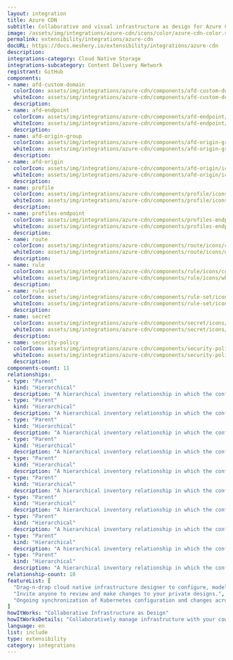 ```yaml
---
layout: integration
title: Azure CDN
subtitle: Collaborative and visual infrastructure as design for Azure CDN
image: /assets/img/integrations/azure-cdn/icons/color/azure-cdn-color.svg
permalink: extensibility/integrations/azure-cdn
docURL: https://docs.meshery.io/extensibility/integrations/azure-cdn
description: 
integrations-category: Cloud Native Storage
integrations-subcategory: Content Delivery Network
registrant: GitHub
components: 
- name: afd-custom-domain
  colorIcon: assets/img/integrations/azure-cdn/components/afd-custom-domain/icons/color/afd-custom-domain-color.svg
  whiteIcon: assets/img/integrations/azure-cdn/components/afd-custom-domain/icons/white/afd-custom-domain-white.svg
  description: 
- name: afd-endpoint
  colorIcon: assets/img/integrations/azure-cdn/components/afd-endpoint/icons/color/afd-endpoint-color.svg
  whiteIcon: assets/img/integrations/azure-cdn/components/afd-endpoint/icons/white/afd-endpoint-white.svg
  description: 
- name: afd-origin-group
  colorIcon: assets/img/integrations/azure-cdn/components/afd-origin-group/icons/color/afd-origin-group-color.svg
  whiteIcon: assets/img/integrations/azure-cdn/components/afd-origin-group/icons/white/afd-origin-group-white.svg
  description: 
- name: afd-origin
  colorIcon: assets/img/integrations/azure-cdn/components/afd-origin/icons/color/afd-origin-color.svg
  whiteIcon: assets/img/integrations/azure-cdn/components/afd-origin/icons/white/afd-origin-white.svg
  description: 
- name: profile
  colorIcon: assets/img/integrations/azure-cdn/components/profile/icons/color/profile-color.svg
  whiteIcon: assets/img/integrations/azure-cdn/components/profile/icons/white/profile-white.svg
  description: 
- name: profiles-endpoint
  colorIcon: assets/img/integrations/azure-cdn/components/profiles-endpoint/icons/color/profiles-endpoint-color.svg
  whiteIcon: assets/img/integrations/azure-cdn/components/profiles-endpoint/icons/white/profiles-endpoint-white.svg
  description: 
- name: route
  colorIcon: assets/img/integrations/azure-cdn/components/route/icons/color/route-color.svg
  whiteIcon: assets/img/integrations/azure-cdn/components/route/icons/white/route-white.svg
  description: 
- name: rule
  colorIcon: assets/img/integrations/azure-cdn/components/rule/icons/color/rule-color.svg
  whiteIcon: assets/img/integrations/azure-cdn/components/rule/icons/white/rule-white.svg
  description: 
- name: rule-set
  colorIcon: assets/img/integrations/azure-cdn/components/rule-set/icons/color/rule-set-color.svg
  whiteIcon: assets/img/integrations/azure-cdn/components/rule-set/icons/white/rule-set-white.svg
  description: 
- name: secret
  colorIcon: assets/img/integrations/azure-cdn/components/secret/icons/color/secret-color.svg
  whiteIcon: assets/img/integrations/azure-cdn/components/secret/icons/white/secret-white.svg
  description: 
- name: security-policy
  colorIcon: assets/img/integrations/azure-cdn/components/security-policy/icons/color/security-policy-color.svg
  whiteIcon: assets/img/integrations/azure-cdn/components/security-policy/icons/white/security-policy-white.svg
  description: 
components-count: 11
relationships: 
- type: "Parent"
  kind: "Hierarchical"
  description: "A hierarchical inventory relationship in which the configuration of Reule Set CDN(parent component) is patched with the configuration of Rule(child component). "
- type: "Parent"
  kind: "Hierarchical"
  description: "A hierarchical inventory relationship in which the configuration of AfdEndpoint CDN(parent component) is patched with the configuration of Route(child component). "
- type: "Parent"
  kind: "Hierarchical"
  description: "A hierarchical inventory relationship in which the configuration of AfdOriginGroup CDN(parent component) is patched with the configuration of AfdOrigin(child component). "
- type: "Parent"
  kind: "Hierarchical"
  description: "A hierarchical inventory relationship in which the configuration of CDN Profile(parent component) is patched with the configuration of AfdCustomDomain(child component). "
- type: "Parent"
  kind: "Hierarchical"
  description: "A hierarchical inventory relationship in which the configuration of CDN Profile(parent component) is patched with the configuration of AfdEndpoint(child component). "
- type: "Parent"
  kind: "Hierarchical"
  description: "A hierarchical inventory relationship in which the configuration of CDN Profile(parent component) is patched with the configuration of AfdOriginGroup(child component). "
- type: "Parent"
  kind: "Hierarchical"
  description: "A hierarchical inventory relationship in which the configuration of CDN Profile(parent component) is patched with the configuration of ProfilesEndpoint(child component). "
- type: "Parent"
  kind: "Hierarchical"
  description: "A hierarchical inventory relationship in which the configuration of CDN Profile(parent component) is patched with the configuration of RuleSet(child component). "
- type: "Parent"
  kind: "Hierarchical"
  description: "A hierarchical inventory relationship in which the configuration of CDN Profile(parent component) is patched with the configuration of Secret(child component). "
- type: "Parent"
  kind: "Hierarchical"
  description: "A hierarchical inventory relationship in which the configuration of CDN Profile(parent component) is patched with the configuration of SecurityPolicy(child component). "
relationship-count: 10
featureList: [
  "Drag-n-drop cloud native infrastructure designer to configure, model, and deploy your workloads.",
  "Invite anyone to review and make changes to your private designs.",
  "Ongoing synchronization of Kubernetes configuration and changes across any number of clusters."
]
howItWorks: "Collaborative Infrastructure as Design"
howItWorksDetails: "Collaboratively manage infrastructure with your coworkers synchronously sharing the same designs."
language: en
list: include
type: extensibility
category: integrations
---
```

